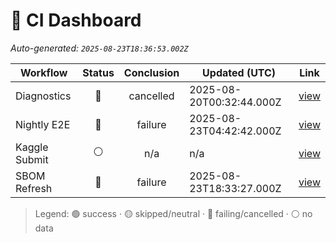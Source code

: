 # 🚦 CI Dashboard

_Auto-generated: `2025-08-23T18:36:53.002Z`_

| Workflow | Status | Conclusion | Updated (UTC) | Link |
|---|:---:|:---:|---|---|
| Diagnostics | 🔴 | cancelled | 2025-08-20T00:32:44.000Z | [view](https://github.com/bartytime4life/ArielSensorArray/actions/runs/17085098246) |
| Nightly E2E | 🔴 | failure | 2025-08-23T04:42:42.000Z | [view](https://github.com/bartytime4life/ArielSensorArray/actions/runs/17171338705) |
| Kaggle Submit | ⚪ | n/a | n/a | [view]( ) |
| SBOM Refresh | 🔴 | failure | 2025-08-23T18:33:27.000Z | [view](https://github.com/bartytime4life/ArielSensorArray/actions/runs/17178810911) |

> Legend: 🟢 success · 🟡 skipped/neutral · 🔴 failing/cancelled · ⚪ no data